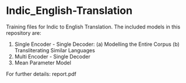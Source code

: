 # Indic_English-Translation
Training files for Indic to English Translation. 
The included models in this repository are:
1. Single Encoder - Single Decoder:
  (a) Modelling the Entire Corpus
  (b) Transliterating Similar Languages
2. Multi Encoder - Single Decoder
3. Mean Parameter Model

For further details: report.pdf
